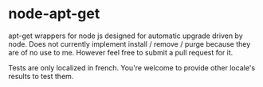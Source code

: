 node-apt-get
============

apt-get wrappers for node js designed for automatic upgrade driven by node.
Does not currently implement install / remove / purge because they are of no use to me. However feel free to submit a pull request for it.

Tests are only localized in french. You're welcome to provide other locale's results to test them.
